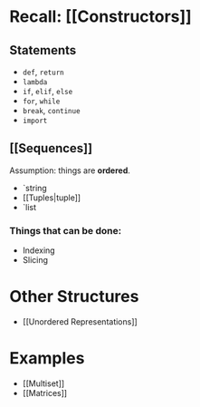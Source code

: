 # Recall: [[Constructors]]
## Statements
- `def`, `return`
- `lambda`
- `if`, `elif`, `else`
- `for`, `while`
- `break`, `continue`
- `import`
## [[Sequences]]
Assumption: things are **ordered**.
- `string
- [[Tuples|tuple]]
- `list
### Things that can be done:
- Indexing
- Slicing
# Other Structures
- [[Unordered Representations]]
# Examples
- [[Multiset]]
- [[Matrices]]